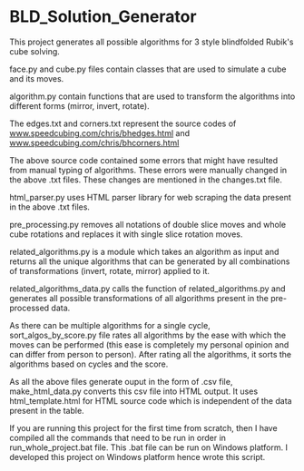 # BLD_Solution_Generator
This project generates all possible algorithms for 3 style blindfolded Rubik's cube solving.

face.py and cube.py files contain classes that are used to simulate a cube and its moves.

algorithm.py contain functions that are used to transform the algorithms into different forms (mirror, invert, rotate).

The edges.txt and corners.txt represent the source codes of www.speedcubing.com/chris/bhedges.html and www.speedcubing.com/chris/bhcorners.html

The above source code contained some errors that might have resulted from manual typing of algorithms. These errors were manually changed in the above .txt files. These changes are mentioned in the changes.txt file.

html_parser.py uses HTML parser library for web scraping the data present in the above .txt files.

pre_processing.py removes all notations of double slice moves and whole cube rotations and replaces it with single slice rotation moves.

related_algorithms.py is a module which takes an algorithm as input and returns all the unique algorithms that can be generated by all combinations of transformations (invert, rotate, mirror) applied to it.

related_algorithms_data.py calls the function of related_algorithms.py and generates all possible transformations of all algorithms present in the pre-processed data.

As there can be multiple algorithms for a single cycle, sort_algos_by_score.py file rates all algorithms by the ease with which the moves can be performed (this ease is completely my personal opinion and can differ from person to person). After rating all the algorithms, it sorts the algorithms based on cycles and the score.

As all the above files generate ouput in the form of .csv file, make_html_data.py converts this csv file into HTML output. It uses html_template.html for HTML source code which is independent of the data present in the table.

If you are running this project for the first time from scratch, then I have compiled all the commands that need to be run in order in run_whole_project.bat file. This .bat file can be run on Windows platform. I developed this project on Windows platform hence wrote this script.
